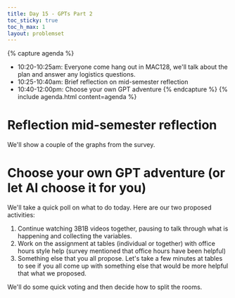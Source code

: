 ```yaml
---
title: Day 15 - GPTs Part 2
toc_sticky: true 
toc_h_max: 1
layout: problemset
---
```


{% capture agenda %}
* 10:20-10:25am: Everyone come hang out in MAC128, we'll talk about the plan and answer any logistics questions.
* 10:25-10:40am: Brief reflection on mid-semester reflection
* 10:40-12:00pm: Choose your own GPT adventure
{% endcapture %}
{% include agenda.html content=agenda %}

# Reflection mid-semester reflection

We'll show a couple of the graphs from the survey. 

# Choose your own GPT adventure (or let AI choose it for you)

We'll take a quick poll on what to do today. Here are our two proposed activities:
1. Continue watching 3B1B videos together, pausing to talk through what is happening and collecting the variables.
2. Work on the assignment at tables (individual or together) with office hours style help (survey mentioned that office hours have been helpful)
3. Something else that you all propose. Let's take a few minutes at tables to see if you all come up with something else that would be more helpful that what we proposed.

We'll do some quick voting and then decide how to split the rooms. 

